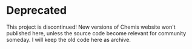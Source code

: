 # Deprecated

This project is discontinued! New versions of Chemis website won't published here, unless the source code become relevant for community someday. I will keep the old code here as archive.

